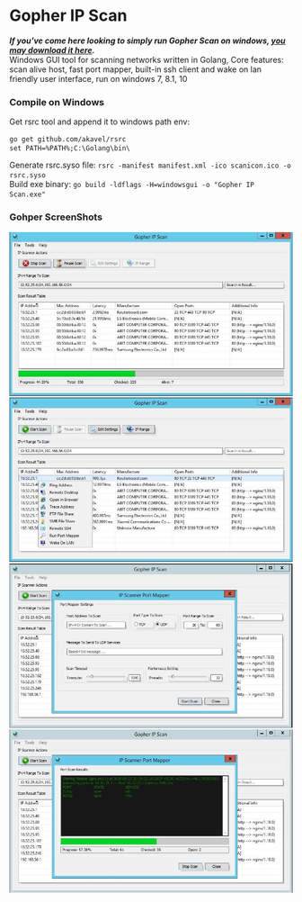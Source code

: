 # Gopher IP Scan
***If you've come here looking to simply run Gopher Scan on windows, [you may download it here](https://github.com/Sina-Ghaderi/gopher-scan/releases/).***  
Windows GUI tool for scanning networks written in Golang, Core features:  
scan alive host, fast port mapper, built-in ssh client and wake on lan  
friendly user interface, run on windows 7, 8.1, 10   


### Compile on Windows
Get rsrc tool and append it to windows path env:  
```
go get github.com/akavel/rsrc
set PATH=%PATH%;C:\Golang\bin\
```
Generate rsrc.syso file: `rsrc -manifest manifest.xml -ico scanicon.ico -o rsrc.syso`  
Build exe binary: `go build -ldflags -H=windowsgui -o "Gopher IP Scan.exe"`

### Gohper ScreenShots
![Screenshot](screenshot-main.jpg) ![Screenshot](screenshot-mainrc.jpg) ![Screenshot](screenshot-mapp.jpg) ![Screenshot](screenshot-maprs.jpg)
